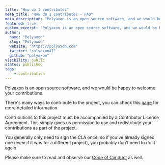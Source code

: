 ```yaml
---
title: "How do I contribute?"
meta_title: "How do I contribute? - FAQ"
meta_description: "Polyaxon is an open source software, and we would be happy to welcome your contributions."
featured: true
custom_excerpt: "Polyaxon is an open source software, and we would be happy to welcome your contributions."
author:
  name: "Polyaxon"
  slug: "Polyaxon"
  website: "https://polyaxon.com"
  twitter: "polyaxonAI"
  github: "polyaxon"
visibility: public
status: published
tags:
    - contribution
---
```


Polyaxon is an open source software, and we would be happy to welcome your contributions.

There's many ways to contribute to the project, you can check this [page](/docs/resources/contributing/) for more detailed information

Contributions to this project must be accompanied by a Contributor License Agreement.
This simply gives us permission to use and redistribute your contributions as part of the project.

You generally only need to sign the CLA once,
so if you’ve already signed one (even if it was for a different project),
you probably don’t need to do it again.

Please make sure to read and observe our [Code of Conduct](https://github.com/polyaxon/polyaxon/blob/master/CODE_OF_CONDUCT.md) as well.
